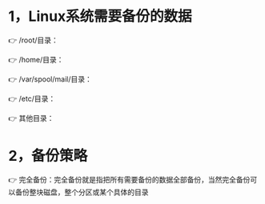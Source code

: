# 			1，Linux系统需要备份的数据

:point_right: /root/目录：

:point_right: /home/目录：

:point_right: /var/spool/mail/目录：

:point_right: /etc/目录：

:point_right: 其他目录：

# 			2，备份策略

:point_right: 完全备份：完全备份就是指把所有需要备份的数据全部备份，当然完全备份可以备份整块磁盘，整个分区或某个具体的目录

